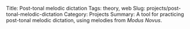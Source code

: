Title: Post-tonal melodic dictation
Tags: theory, web
Slug: projects/post-tonal-melodic-dictation
Category: Projects
Summary: A tool for practicing post-tonal melodic dictation, using melodies from *Modus Novus*.